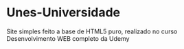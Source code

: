 # Unes-Universidade
Site simples feito a base de HTML5 puro, realizado no curso Desenvolvimento WEB completo da Udemy
